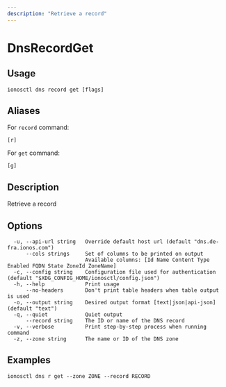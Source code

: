 ```yaml
---
description: "Retrieve a record"
---
```


# DnsRecordGet

## Usage

```text
ionosctl dns record get [flags]
```

## Aliases

For `record` command:

```text
[r]
```

For `get` command:

```text
[g]
```

## Description

Retrieve a record

## Options

```text
  -u, --api-url string   Override default host url (default "dns.de-fra.ionos.com")
      --cols strings     Set of columns to be printed on output 
                         Available columns: [Id Name Content Type Enabled FQDN State ZoneId ZoneName]
  -c, --config string    Configuration file used for authentication (default "$XDG_CONFIG_HOME/ionosctl/config.json")
  -h, --help             Print usage
      --no-headers       Don't print table headers when table output is used
  -o, --output string    Desired output format [text|json|api-json] (default "text")
  -q, --quiet            Quiet output
      --record string    The ID or name of the DNS record
  -v, --verbose          Print step-by-step process when running command
  -z, --zone string      The name or ID of the DNS zone
```

## Examples

```text
ionosctl dns r get --zone ZONE --record RECORD
```

